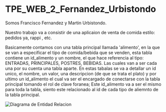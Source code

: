 # TPE_WEB_2_Fernandez_Urbistondo

Somos Francisco Fernandez y Martin Urbistondo.
 
 Nuestro trabajo va a consistir de una aplicaion de venta de comida estilo: pedidos ya, rappi , etc.
    
Basicamente contamos con una tabla principal llamada 'alimento',
en la que se van a especificar el tipo de comida/bebida que se venden, 
esta tabla contiene un id_alimento y un nombre, el que hace referencia al tipo: ENTRADAS, PRINCIPALES, POSTRES, BEBIDAS. 
Las cuales van a ser cada una por su cuenta una tabla aparte.
En estas tabalas se va a detallar un id unico, el nombre, un valor, una descripcion (de que se trata el plato) y por ultimo un id_alimento 
el cual va ser el encargado de conectarse con la tabla principal tomando el rol de clave foranea; 
Este id_alimento va a ser el mismo para toda la tabla, siento este relacionado al id de cada tipo de aliemnto de la tabla principal.


![Diagrama de Entidad Relacion](https://github.com/user-attachments/assets/02e84241-54d1-4084-8fa1-3602be3bdd4f)

